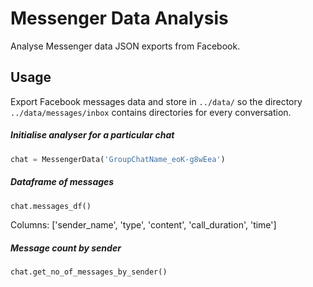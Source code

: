 # Messenger Data Analysis
Analyse Messenger data JSON exports from Facebook.

## Usage
Export Facebook messages data and store in `../data/` so the directory `../data/messages/inbox` contains directories for every conversation.

##### Initialise analyser for a particular chat
```python
chat = MessengerData('GroupChatName_eoK-g8wEea')
```

##### Dataframe of messages
```python
chat.messages_df()
```
Columns: ['sender_name', 'type', 'content', 'call_duration', 'time']

##### Message count by sender
```python
chat.get_no_of_messages_by_sender()
```